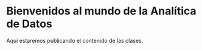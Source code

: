 # Bienvenidos al mundo de la Analítica de Datos

Aquí estaremos publicando el contenido de las clases.


```{tableofcontents}
```

